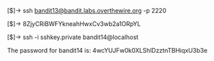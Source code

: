 [$]-> ssh bandit13@bandit.labs.overthewire.org -p 2220

[$]-> 8ZjyCRiBWFYkneahHwxCv3wb2a1ORpYL

[$]-> ssh -i sshkey.private bandit14@localhost

The password for bandit14 is: 4wcYUJFw0k0XLShlDzztnTBHiqxU3b3e
